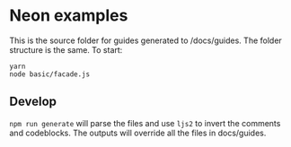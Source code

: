 # Neon examples

This is the source folder for guides generated to /docs/guides. The folder structure is the same. To start:

```
yarn
node basic/facade.js
```

## Develop

`npm run generate` will parse the files and use `ljs2` to invert the comments and codeblocks. The outputs will override all the files in docs/guides.
